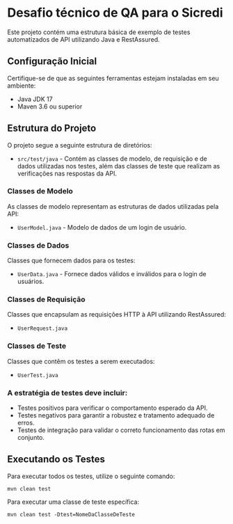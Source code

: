 # Desafio técnico de QA para o Sicredi

Este projeto contém uma estrutura básica de exemplo de testes automatizados de API utilizando Java e RestAssured.

## Configuração Inicial

Certifique-se de que as seguintes ferramentas estejam instaladas em seu ambiente:

- Java JDK 17
- Maven 3.6 ou superior

## Estrutura do Projeto

O projeto segue a seguinte estrutura de diretórios:

- `src/test/java` - Contém as classes de modelo, de requisição e de dados utilizadas nos testes, além das classes de teste que realizam as verificações nas respostas da API.

### Classes de Modelo

As classes de modelo representam as estruturas de dados utilizadas pela API:

- `UserModel.java` - Modelo de dados de um login de usuário.

### Classes de Dados

Classes que fornecem dados para os testes:

- `UserData.java` - Fornece dados válidos e inválidos para o login de usuários.

### Classes de Requisição

Classes que encapsulam as requisições HTTP à API utilizando RestAssured:

- `UserRequest.java`

### Classes de Teste

Classes que contêm os testes a serem executados:

- `UserTest.java`

### A estratégia de testes deve incluir:

* Testes positivos para verificar o comportamento esperado da API.
* Testes negativos para garantir a robustez e tratamento adequado de erros.
* Testes de integração para validar o correto funcionamento das rotas em conjunto.

## Executando os Testes

Para executar todos os testes, utilize o seguinte comando:

~~~
mvn clean test
~~~

Para executar uma classe de teste específica:

~~~
mvn clean test -Dtest=NomeDaClasseDeTeste
~~~


